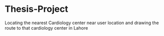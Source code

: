 # Thesis-Project
Locating the nearest Cardiology center near user location and drawing the route to that cardiology center in Lahore
